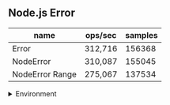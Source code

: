## Node.js Error

|name|ops/sec|samples|
|-|-|-|
|Error|312,716|156368|
|NodeError|310,087|155045|
|NodeError Range|275,067|137534|


<details>
<summary>Environment</summary>

* __Machine:__ linux x64 | 4 vCPUs | 7.6GB Mem
* __Run:__ Wed Oct 15 2025 21:37:22 GMT+0000 (Coordinated Universal Time)
* __Node:__ `v20.0.0`
</details>

<!--
{"environment":{"platform":"linux","arch":"x64","cpus":4,"totalMemory":7.597843170166016},"benchmarks":[{"name":"Error","samples":156368,"opsSec":312716.0262019745},{"name":"NodeError","samples":155045,"opsSec":310087.8064388572},{"name":"NodeError Range","samples":137534,"opsSec":275067.5637428439}]}-->
